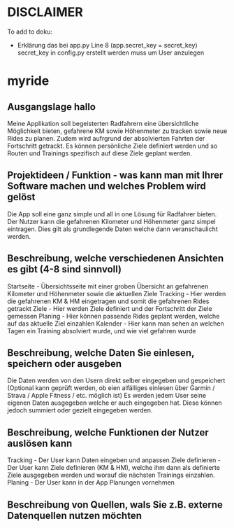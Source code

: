 # DISCLAIMER
<p>To add to doku:</p>
<ul>
    <li>Erklärung das bei app.py Line 8 (app.secret_key = secret_key) secret_key in config.py erstellt werden muss um User anzulegen</li>
</ul>

# myride

## Ausgangslage hallo

Meine Applikation soll begeisterten Radfahrern eine übersichtliche Möglichkeit bieten, gefahrene KM sowie Höhenmeter zu tracken sowie neue Rides zu planen. Zudem wird aufrgrund der absolvierten Fahrten der Fortschritt getrackt. Es können persönliche Ziele definiert werden und so Routen und Trainings spezifisch auf diese Ziele geplant werden.

## Projektideen / Funktion - was kann man mit Ihrer Software machen und welches Problem wird gelöst

Die App soll eine ganz simple und all in one Lösung für Radfahrer bieten. Der Nutzer kann die gefahrenen Kilometer und Höhenmeter ganz simpel eintragen. Dies gilt als grundlegende Daten welche dann veranschaulicht werden. 

## Beschreibung, welche verschiedenen Ansichten es gibt (4-8 sind sinnvoll)

Startseite - Übersichtsseite mit einer groben Übersicht an gefahrenen Kilometer und Höhenmeter sowie die aktuellen Ziele
Tracking - Hier werden die gefahrenen KM & HM eingetragen und somit die gefahrenen Rides getrackt
Ziele - Hier werden Ziele definiert und der Fortschritt der Ziele gemessen
Planing - Hier können passende Rides geplant werden, welche auf das aktuelle Ziel einzahlen
Kalender - Hier kann man sehen an welchen Tagen ein Training absolviert wurde, und wie viel gefahren wurde

## Beschreibung, welche Daten Sie einlesen, speichern oder ausgeben

Die Daten werden von den Usern direkt selber eingegeben und gespeichert
(Optional kann geprüft werden, ob eien alfälliges einlesen über Garmin / Strava / Apple Fitness / etc. möglich ist)
Es werden jedem User seine eigenen Daten ausgegeben welche er auch eingegeben hat. Diese können jedoch summiert oder gezielt eingegeben werden.

## Beschreibung, welche Funktionen der Nutzer auslösen kann

Tracking - Der User kann Daten eingeben und anpassen
Ziele definieren - Der User kann Ziele definieren (KM & HM), welche ihm dann als definierte Ziele ausgegeben werden und worauf die nächsten Trainings einzahlen.
Planing - Der User kann in der App Planungen vornehmen

## Beschreibung von Quellen, wals Sie z.B. externe Datenquellen nutzen möchten
